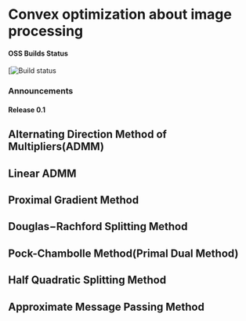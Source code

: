 # Convex optimization about image processing  
#### OSS Builds Status
[![Build status](https://github.com/chaidisheng/Convex_Optimization)
### Announcements
#### Release 0.1

## Alternating Direction Method of Multipliers(ADMM)
## Linear ADMM
## Proximal Gradient Method
## Douglas−Rachford Splitting Method
## Pock-Chambolle Method(Primal Dual Method)
## Half Quadratic Splitting Method 
## Approximate Message Passing Method
